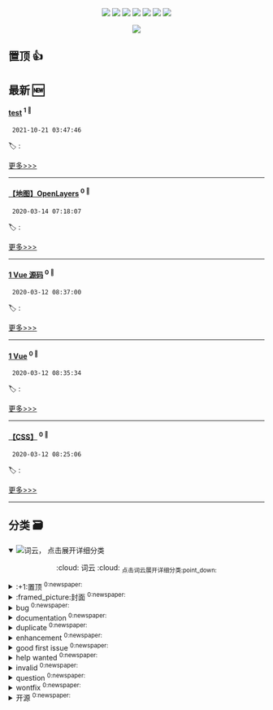 

<p align='center'>
    <img src="https://badgen.net/badge/labels/12"/>
    <img src="https://badgen.net/github/issues/CHENJIAMIAN/Blog"/>
    <img src="https://badgen.net/badge/last-commit/2021-10-21 04:45:57"/>
    <img src="https://badgen.net/github/forks/CHENJIAMIAN/Blog"/>
    <img src="https://badgen.net/github/stars/CHENJIAMIAN/Blog"/>
    <img src="https://badgen.net/github/watchers/CHENJIAMIAN/Blog"/>
    <img src="https://badgen.net/github/release/CHENJIAMIAN/Blog"/>
</p>

<p align='center'>
    <a href="https://github.com/CHENJIAMIAN/visitor-count-badge">
        <img src="https://visitor-badge.glitch.me/badge?page_id=CHENJIAMIAN.Blog"/>
    </a>
</p>


## 置顶 :thumbsup: 
## 最新 :new: 

#### [test](https://github.com/CHENJIAMIAN/Blog/issues/9) <sup>1 :speech_balloon:</sup> 

	 2021-10-21 03:47:46

:label: : 



[更多>>>](https://github.com/CHENJIAMIAN/Blog/issues/9)

---


#### [【地图】OpenLayers](https://github.com/CHENJIAMIAN/Blog/issues/8) <sup>0 :speech_balloon:</sup> 

	 2020-03-14 07:18:07

:label: : 



[更多>>>](https://github.com/CHENJIAMIAN/Blog/issues/8)

---


#### [1 Vue 源码](https://github.com/CHENJIAMIAN/Blog/issues/7) <sup>0 :speech_balloon:</sup> 

	 2020-03-12 08:37:00

:label: : 



[更多>>>](https://github.com/CHENJIAMIAN/Blog/issues/7)

---


#### [1 Vue](https://github.com/CHENJIAMIAN/Blog/issues/6) <sup>0 :speech_balloon:</sup> 

	 2020-03-12 08:35:34

:label: : 



[更多>>>](https://github.com/CHENJIAMIAN/Blog/issues/6)

---


#### [【CSS】](https://github.com/CHENJIAMIAN/Blog/issues/5) <sup>0 :speech_balloon:</sup> 

	 2020-03-12 08:25:06

:label: : 



[更多>>>](https://github.com/CHENJIAMIAN/Blog/issues/5)

---


## 分类  :card_file_box: 

<details open="open">
    <summary>
        <img src="" title="词云, 点击展开详细分类" alt="词云， 点击展开详细分类">
        <p align="center">:cloud: 词云 :cloud: <sub>点击词云展开详细分类:point_down: </sub></p>
    </summary>


<details>
<summary>:+1:置顶	<sup>0:newspaper:</sup></summary>



</details>

<details>
<summary>:framed_picture:封面	<sup>0:newspaper:</sup></summary>



</details>

<details>
<summary>bug	<sup>0:newspaper:</sup></summary>



</details>

<details>
<summary>documentation	<sup>0:newspaper:</sup></summary>



</details>

<details>
<summary>duplicate	<sup>0:newspaper:</sup></summary>



</details>

<details>
<summary>enhancement	<sup>0:newspaper:</sup></summary>



</details>

<details>
<summary>good first issue	<sup>0:newspaper:</sup></summary>



</details>

<details>
<summary>help wanted	<sup>0:newspaper:</sup></summary>



</details>

<details>
<summary>invalid	<sup>0:newspaper:</sup></summary>



</details>

<details>
<summary>question	<sup>0:newspaper:</sup></summary>



</details>

<details>
<summary>wontfix	<sup>0:newspaper:</sup></summary>



</details>

<details>
<summary>开源	<sup>0:newspaper:</sup></summary>



</details>


</details>    
